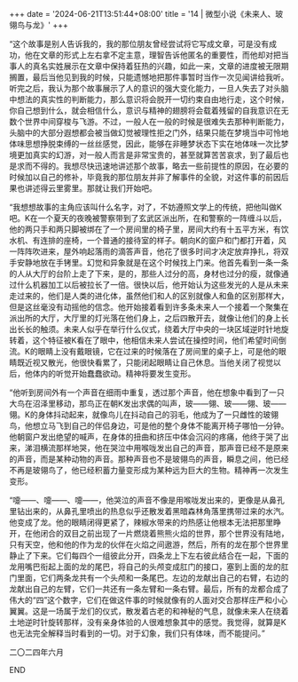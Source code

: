 +++
date = '2024-06-21T13:51:44+08:00'
title = '14 | 微型小说《未来人、玻翎鸟与龙》'
+++

“这个故事是别人告诉我的，我的那位朋友曾经尝试将它写成文章，可是没有成功，他在文章的形式上左右拿不定主意，理智告诉他匿名的重要性，而他却对把当事人的真名实姓展示在文章中保持着狂热的兴趣，如此一来，文章的进度被无限期搁置，最后当他见到我的时候，只能遗憾地把那件事暂时当作一次见闻讲给我听。听完之后，我认为那个故事展示了人的意识的强大变化能力，一旦人失去了对头脑中想法的真实性的判断能力，那么意识将会脱开一切约束自由地行走，这个时候，你自己想到什么，就会相信什么，意识与精神的翅膀将会载着残留的自我意识在无数个世界中间穿梭与飞游。不过，一般人在一般的时候是很难失去那种判断能力，头脑中的大部分遐想都会被当做幻觉被理性拒之门外，结果只能在梦境当中可怜地体味思想挣脱束缚的一丝丝感觉，因此，能够在非睡梦状态下实在地体味一次比梦境更加真实的幻游，对一般人而言是非常宝贵的，甚至就算苦苦哀求，到了最后也是求而不得的。我想尽快迅速地讲述那个故事，略去一些前提性的原因，在必要的时候加以自己的修补，毕竟我的那位朋友并非了解事件的全貌，对这件事的前因后果也讲述得云里雾里。那就让我们开始吧。

“我想想故事的主角应该叫什么名字，对了，不妨遵照文学上的传统，把他叫做K吧。K在一个夏天的夜晚被警察带到了玄武区派出所，在和警察的一阵缠斗以后，他的两只手和两只脚被绑在了一个房间里的椅子里，房间大约有十五平方米，有饮水机、有连排的座椅，一个普通的接待室的样子。朝向K的窗户和门都打开着，风一阵阵吹进来，屋外响起落雨的滴答声音，他花了很多时间才决定放弃挣扎，将双手安静地放在手铐里。幻觉和异象就是在这个时候找上门来。他首先看到一条一条的人从大厅的台阶上走了下来，是的，那些人过分的高，身材也过分的瘦，就像通过什么机器加工以后被拉长了一倍。很快以后，他开始认为这些发光的人是从未来走过来的，他们是人类的进化体，虽然他们和人的区别就像人和鱼的区别那样大，但是这丝毫没有动摇他的信念。他开始接着看到许多条未来人一个接着一个聚集在派出所的大厅，大厅里的灯光落在他们身上，之后四散开去，就像让他们的身上长出长长的触须。未来人似乎在举行什么仪式，绕着大厅中央的一块区域逆时针地旋转着，这个特征被K看在了眼中，他相信未来人尝试在操控时间，他们希望时间倒流。K的眼睛上没有戴眼镜，它在过来的时候落在了房间里的桌子上，可是他的眼睛既近视又散光，他很快看累了，只能闭起眼睛让自己休息。当他关闭了视觉以后，他体内的听觉开始蠢蠢欲动。精神将要发生变形。

“他听到房间外有一个声音在细雨中重复，透过那个声音，他在想象中看到了一只大鸟在沼泽里移动，那鸟正在朝K发出求偶的叫声，玻——翎、玻——翎、玻——翎。K的身体抖动起来，就像鸟儿在抖动自己的羽毛，他成为了一只雌性的玻翎鸟，他想立马飞到自己的伴侣身边，可是他的整个身体不能离开椅子哪怕一分钟。他朝窗户发出绝望的喊声，在身体的扭曲和挤压中体会沉闷的疼痛，他终于哭了出来，涕泪横流那样地哭，他在哭泣中用喉咙发出自己的声音，那声音已经不是原来的声音，而是某种动物的声音。那种声音也不是玻翎鸟的声音，瞬息之间，他已经不再是玻翎鸟了，他已经积蓄力量变形成为某种远为巨大的生物。精神再一次发生变形。

“嚏——、嚏——、嚏——，他哭泣的声音不像是用喉咙发出来的，更像是从鼻孔里钻出来的，从鼻孔里喷出的热息似乎还散发着黑暗森林角落里携带过来的水汽。他变成了龙。他的眼睛闭得更紧了，辣椒水带来的灼热感让他根本无法把那里睁开，在他闭合的双目之前出现了一片燃烧着熊熊火焰的世界，那个世界没有陆地，只有天空，他和他的作为龙的伙伴在火焰之间遨游，然后，所有的龙在那个世界里静止了下来。它们每四个一组彼此分开，四条龙上下左右彼此结合在一起，下面的龙用嘴巴衔起上面的龙的尾巴，将自己的头颅变成肛门的接口，塞到上面的龙的肛门里面，它们两条龙共有一个头颅和一条尾巴。左边的龙献出自己的右臂，右边的龙献出自己的左臂，它们一共还有一条左臂和一条右臂。最后，所有的龙都合成了伟大的“四”这个数字，它们在做这件事的时候就像有的人面对交合那样庄严和小心翼翼。这是一场属于龙们的仪式，散发着古老的和神秘的气息，就像未来人在绕着土地逆时针旋转那样，没有亲身体验的人很难想象其中的感觉。我觉得，就算是K也无法完全解释当时看到的一切。对于幻象，我们只有体味，而不能提问。”

二〇二四年六月

END




